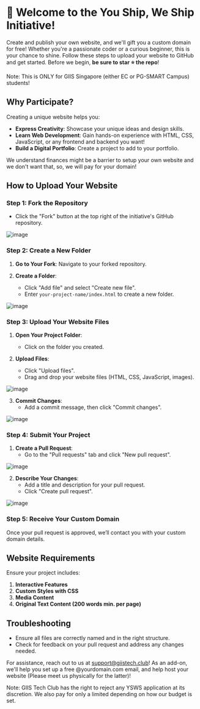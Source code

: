 # 🚀 Welcome to the You Ship, We Ship Initiative!

Create and publish your own website, and we'll gift you a custom domain for free! Whether you're a passionate coder or a curious beginner, this is your chance to shine. Follow these steps to upload your website to GitHub and get started. Before we begin, **be sure to star ⭐ the repo**! 

Note: This is ONLY for GIIS Singapore (either EC or PG-SMART Campus) students! 

## Why Participate?

Creating a unique website helps you:

- **Express Creativity**: Showcase your unique ideas and design skills.
- **Learn Web Development**: Gain hands-on experience with HTML, CSS, JavaScript, or any frontend and backend you want!
- **Build a Digital Portfolio**: Create a project to add to your portfolio.

We understand finances might be a barrier to setup your own website and we don't want that, so, we will pay for your domain!

## How to Upload Your Website

### Step 1: Fork the Repository

- Click the "Fork" button at the top right of the initiative's GitHub repository.

![image](https://github.com/user-attachments/assets/b87482e7-7746-44b7-b51a-72c6c33c13fa)

### Step 2: Create a New Folder

1. **Go to Your Fork**: Navigate to your forked repository.

2. **Create a Folder**:
   - Click "Add file" and select "Create new file".
   - Enter `your-project-name/index.html` to create a new folder.

![image](https://github.com/user-attachments/assets/1ecaadb8-c0cd-4dc6-949b-0b6fd80571d2)


### Step 3: Upload Your Website Files

1. **Open Your Project Folder**:
   - Click on the folder you created.

2. **Upload Files**:
   - Click "Upload files".
   - Drag and drop your website files (HTML, CSS, JavaScript, images).

![image](https://github.com/user-attachments/assets/43ec66b8-1ada-47e4-adc5-55919024a8ab)

3. **Commit Changes**:
   - Add a commit message, then click "Commit changes".

![image](https://github.com/user-attachments/assets/cb5676f6-b7a9-49e9-b218-dad2b48ca334)

### Step 4: Submit Your Project

1. **Create a Pull Request**:
   - Go to the "Pull requests" tab and click "New pull request".

![image](https://github.com/user-attachments/assets/fd14ac2e-4f92-49d9-aebd-2e9b525271b1)

2. **Describe Your Changes**:
   - Add a title and description for your pull request.
   - Click "Create pull request".

![image](https://github.com/user-attachments/assets/b43c345a-2c69-428d-b640-175aa4697aab)

### Step 5: Receive Your Custom Domain

Once your pull request is approved, we’ll contact you with your custom domain details.

## Website Requirements

Ensure your project includes:

1. **Interactive Features**
2. **Custom Styles with CSS**
3. **Media Content**
4. **Original Text Content (200 words min. per page)**

## Troubleshooting

- Ensure all files are correctly named and in the right structure.
- Check for feedback on your pull request and address any changes needed.

For assistance, reach out to us at support@giistech.club! As an add-on, we'll help you set up a free @yourdomain.com email, and help host your website (Please meet us physically for the latter)!

Note: GIIS Tech Club has the right to reject any YSWS application at its discretion. We also pay for only a limited depending on how our budget is set.
